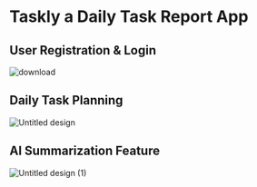 # Taskly a Daily Task Report App

## User Registration & Login
![download](https://github.com/user-attachments/assets/9d3ad4c6-46c6-4f17-b4ca-16126a89dc54)

## Daily Task Planning
![Untitled design](https://github.com/user-attachments/assets/8de8de1b-c32f-41b7-97d0-a4f3eb11cbb7)

## AI Summarization Feature
![Untitled design (1)](https://github.com/user-attachments/assets/c465934f-0c52-4193-846f-28e314e19336)
